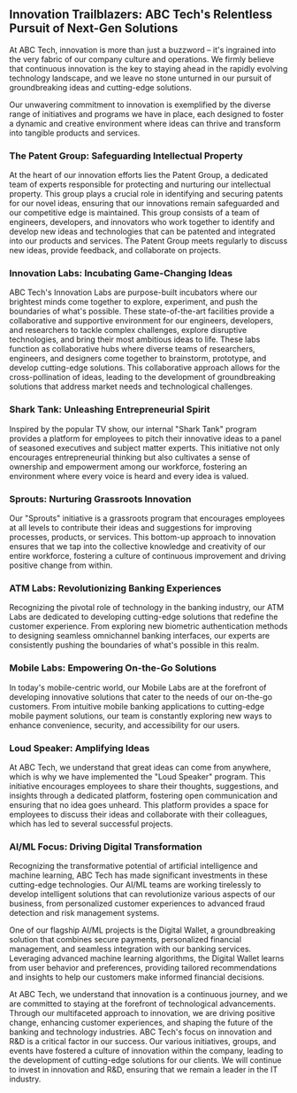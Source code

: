 ## Innovation Trailblazers: ABC Tech's Relentless Pursuit of Next-Gen Solutions

At ABC Tech, innovation is more than just a buzzword – it's ingrained into the very fabric of our company culture and operations. We firmly believe that continuous innovation is the key to staying ahead in the rapidly evolving technology landscape, and we leave no stone unturned in our pursuit of groundbreaking ideas and cutting-edge solutions.

Our unwavering commitment to innovation is exemplified by the diverse range of initiatives and programs we have in place, each designed to foster a dynamic and creative environment where ideas can thrive and transform into tangible products and services.

### The Patent Group: Safeguarding Intellectual Property
At the heart of our innovation efforts lies the Patent Group, a dedicated team of experts responsible for protecting and nurturing our intellectual property. This group plays a crucial role in identifying and securing patents for our novel ideas, ensuring that our innovations remain safeguarded and our competitive edge is maintained. This group consists of a team of engineers, developers, and innovators who work together to identify and develop new ideas and technologies that can be patented and integrated into our products and services. The Patent Group meets regularly to discuss new ideas, provide feedback, and collaborate on projects. 

### Innovation Labs: Incubating Game-Changing Ideas
ABC Tech's Innovation Labs are purpose-built incubators where our brightest minds come together to explore, experiment, and push the boundaries of what's possible. These state-of-the-art facilities provide a collaborative and supportive environment for our engineers, developers, and researchers to tackle complex challenges, explore disruptive technologies, and bring their most ambitious ideas to life. These labs function as collaborative hubs where diverse teams of researchers, engineers, and designers come together to brainstorm, prototype, and develop cutting-edge solutions. This collaborative approach allows for the cross-pollination of ideas, leading to the development of groundbreaking solutions that address market needs and technological challenges.

### Shark Tank: Unleashing Entrepreneurial Spirit
Inspired by the popular TV show, our internal "Shark Tank" program provides a platform for employees to pitch their innovative ideas to a panel of seasoned executives and subject matter experts. This initiative not only encourages entrepreneurial thinking but also cultivates a sense of ownership and empowerment among our workforce, fostering an environment where every voice is heard and every idea is valued.

### Sprouts: Nurturing Grassroots Innovation
Our "Sprouts" initiative is a grassroots program that encourages employees at all levels to contribute their ideas and suggestions for improving processes, products, or services. This bottom-up approach to innovation ensures that we tap into the collective knowledge and creativity of our entire workforce, fostering a culture of continuous improvement and driving positive change from within.

### ATM Labs: Revolutionizing Banking Experiences
Recognizing the pivotal role of technology in the banking industry, our ATM Labs are dedicated to developing cutting-edge solutions that redefine the customer experience. From exploring new biometric authentication methods to designing seamless omnichannel banking interfaces, our experts are consistently pushing the boundaries of what's possible in this realm.

### Mobile Labs: Empowering On-the-Go Solutions
In today's mobile-centric world, our Mobile Labs are at the forefront of developing innovative solutions that cater to the needs of our on-the-go customers. From intuitive mobile banking applications to cutting-edge mobile payment solutions, our team is constantly exploring new ways to enhance convenience, security, and accessibility for our users.

### Loud Speaker: Amplifying Ideas
At ABC Tech, we understand that great ideas can come from anywhere, which is why we have implemented the "Loud Speaker" program. This initiative encourages employees to share their thoughts, suggestions, and insights through a dedicated platform, fostering open communication and ensuring that no idea goes unheard. This platform provides a space for employees to discuss their ideas and collaborate with their colleagues, which has led to several successful projects.

### AI/ML Focus: Driving Digital Transformation
Recognizing the transformative potential of artificial intelligence and machine learning, ABC Tech has made significant investments in these cutting-edge technologies. Our AI/ML teams are working tirelessly to develop intelligent solutions that can revolutionize various aspects of our business, from personalized customer experiences to advanced fraud detection and risk management systems.

One of our flagship AI/ML projects is the Digital Wallet, a groundbreaking solution that combines secure payments, personalized financial management, and seamless integration with our banking services. Leveraging advanced machine learning algorithms, the Digital Wallet learns from user behavior and preferences, providing tailored recommendations and insights to help our customers make informed financial decisions.

At ABC Tech, we understand that innovation is a continuous journey, and we are committed to staying at the forefront of technological advancements. Through our multifaceted approach to innovation, we are driving positive change, enhancing customer experiences, and shaping the future of the banking and technology industries. ABC Tech's focus on innovation and R&D is a critical factor in our success. Our various initiatives, groups, and events have fostered a culture of innovation within the company, leading to the development of cutting-edge solutions for our clients. We will continue to invest in innovation and R&D, ensuring that we remain a leader in the IT industry.
